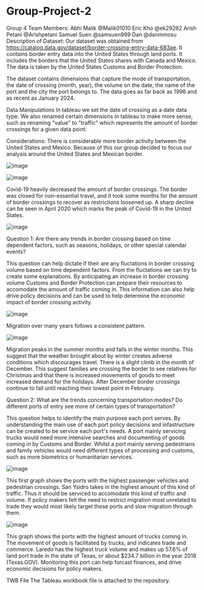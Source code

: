 # Group-Project-2
Group 4 Team Members:
Abhi Malik @Malik01010
Eric Kho @ek29262
Arish Petani @Arishpetani
Samuel Suen @samsuen999
Dan @danmmosu
Description of Dataset:
Our dataset was obtained from https://catalog.data.gov/dataset/border-crossing-entry-data-683ae. It contains border entry data into the United States through land ports. It includes the borders that the United States shares with Canada and Mexico. The data is taken by the United States Customs and Border Protection.

The dataset contains dimensions that capture the mode of transportation, the date of crossing (month, year), the volume on the date, the name of the port and the city the port belongs to. The data goes as far back as 1996 and as recent as January 2024.

Data Manipulations
In tableau we set the date of crossing as a date data type. We also renamed certain dimensions in tableau to make more sense, such as renaming "value" to "traffic" which represents the amount of border crossings for a given data point.

Considerations:
There is considerable more border activity between the United States and Mexico. Because of this our group decided to focus our analysis around the United States and Mexican border.

![image](https://github.com/user-attachments/assets/3d9d37a2-85f8-4254-9326-1e5c62987101)


![image](https://github.com/user-attachments/assets/f996fa6f-74f8-4e45-9501-2afa5203a0b7)


Covid-19 heavily decreased the amount of border crossings. The border was closed for non-essential travel, and it took some months for the amount of border crossings to recover as restrictions loosened up. A sharp decline can be seen in April 2020 which marks the peak of Covid-19 in the United States.

![image](https://github.com/user-attachments/assets/ca2f6eb8-3667-4016-9580-ee84f327973e)


Question 1:
Are there any trends in border crossing based on time dependent factors, such as seasons, holidays, or other special calendar events?

This question can help dictate if their are any fluctations in border crossing volume based on time dependent factors. From the fluctations we can try to create some explanations. By anticipating an increase in border crossing volume Customs and Border Protection can prepare their resources to accomodate the amount of traffic coming in. This information can also help drive policy decisions and can be used to help determine the economic impact of border crossing activity.

![image](https://github.com/user-attachments/assets/2df3363d-1184-4514-8eb6-9c3226dba7fc)

Migration over many years follows a consistent pattern.

![image](https://github.com/user-attachments/assets/c681defb-ef08-409c-a89e-3020d7e7ee42)

Migration peaks in the summer months and falls in the winter months. This suggest that the weather brought about by winter creates adverse conditions which discourages travel. There is a slight climb in the month of December. This suggest families are crossing the border to see relatives for Christmas and that there is increased movements of goods to meet increased demand for the holidays. After December border crossings continue to fall until reaching their lowest point in February.

Question 2:
What are the trends concerning transportation modes? Do different ports of entry see more of certain types of transportation?

This question helps to identify the main purpose each port serves. By understanding the main use of each port policy decisions and infastructure can be created to be service each port's needs. A port mainly servicing trucks would need more intensive searches and documenting of goods coming in by Customs and Border. Whilst a port mainly serving pedestrians and family vehicles would need different types of processing and customs, such as more biometrics or humanitarian services.

![image](https://github.com/user-attachments/assets/136946c3-6320-4a14-b7f1-063fef8c3773)

This first graph shows the ports with the highest passenger vehicles and pedestrian crossings. San Ysidro takes in the highest amount of this kind of traffic. Thus it should be serviced to accomodate this kind of traffic and volume. If policy makers felt the need to restrict migration most unrelated to trade they would most likely target these ports and slow migration through them.

![image](https://github.com/user-attachments/assets/79a3a66a-036c-438f-bf07-0a729f50b922)


This graph shows the ports with the highest amount of trucks coming in. The movement of goods is facilitated by trucks, and indicates trade and commerce. Laredo has the highest truck volume and makes up 57.6% of land port trade in the state of Texas, or about $234.7 billion in the year 2018 (Texas.GOV). Monitoring this port can help forcast finances, and drive economic decisions for policy makers.

TWB File
The Tableau workbook file is attached to the repository.
